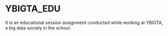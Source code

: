 # YBIGTA_EDU
It is an educational session assignment conducted while working at YBIGTA, a big data society in the school.
